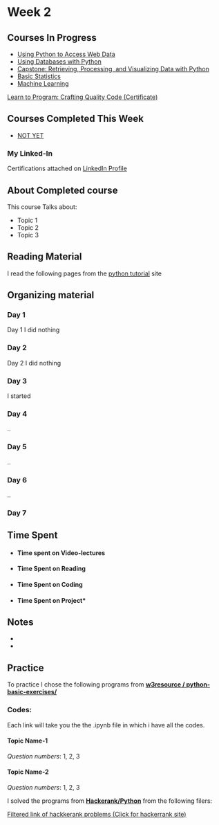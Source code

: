 # **Week 2**

## Courses In Progress
* [Using Python to Access Web Data](https://www.coursera.org/learn/python-network-data?specialization=python)
* [Using Databases with Python](https://www.coursera.org/learn/python-databases?specialization=python)
* [Capstone: Retrieving, Processing, and Visualizing Data with Python](https://www.coursera.org/learn/python-data-visualization/home/welcome)
* [Basic Statistics](https://www.coursera.org/learn/basic-statistics?specialization=social-science)
* [Machine Learning](https://www.coursera.org/learn/machine-learning)


[Learn to Program: Crafting Quality Code (Certificate)](https://www.coursera.org/learn/program-code/home/welcome)

## Courses Completed This Week
* [NOT YET]()

### My Linked-In
Certifications attached on [LinkedIn Profile](https://www.linkedin.com/in/habib-ur-rehman/)

## About Completed course
This course Talks about:
* Topic 1
* Topic 2
* Topic 3

## Reading Material
I read the following pages from the [python tutorial](https://docs.python.org/3/tutorial/) site

## Organizing material
### Day 1
Day 1 I did nothing
### Day 2
Day 2 I did nothing
### Day 3
I started 
### Day 4
..
### Day 5
..
### Day 6
..
### Day 7
 
## Time Spent
* #### Time spent on Video-lectures
* #### Time Spent on Reading
* #### Time Spent on Coding
* #### Time Spent on Project*

## Notes
* []()
* []()

## Practice
To practice I chose the following programs from **[w3resource / python-basic-exercises/](https://www.w3resource.com/python-exercises/python-basic-exercises.php)**

### Codes:
Each link will take you the the .ipynb file in which i have all the codes.
#### Topic Name-1
*Question numbers*:  1, 2, 3
#### Topic Name-2
*Question numbers*:  1, 2, 3

I solved the programs from **[Hackerank/Python](https://www.hackerrank.com/domains/python)** from the following filers:

[Filtered link of hackkerank problems (Click for hackerrank site)]()
